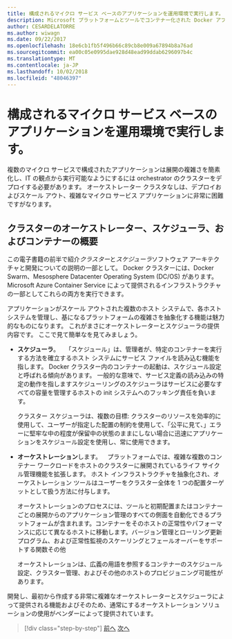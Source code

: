 ```yaml
---
title: 構成されるマイクロ サービス ベースのアプリケーションを運用環境で実行します。
description: Microsoft プラットフォームとツールでコンテナー化された Docker アプリケーションのライフサイクル
author: CESARDELATORRE
ms.author: wiwagn
ms.date: 09/22/2017
ms.openlocfilehash: 18e6cb1fb5f496b66c89cb8e009a67894b8a76ad
ms.sourcegitcommit: ea00c05e0995dae928d48ead99ddab6296097b4c
ms.translationtype: MT
ms.contentlocale: ja-JP
ms.lasthandoff: 10/02/2018
ms.locfileid: "48046397"
---
```

# <a name="run-composed-and-microservices-based-applications-in-production-environments"></a>構成されるマイクロ サービス ベースのアプリケーションを運用環境で実行します。

複数のマイクロ サービスで構成されたアプリケーションは展開の複雑さを簡素化し、IT の観点から実行可能なようにするには orchestrator のクラスターをデプロイする必要があります。 オーケストレーター クラスタなしは、デプロイおよびスケール アウト、複雑なマイクロ サービス アプリケーションに非常に困難ですがなります。

## <a name="introduction-to-orchestrators-schedulers-and-container-clusters"></a>クラスターのオーケストレーター、スケジューラ、およびコンテナーの概要

この電子書籍の前半で紹介*クラスター*と*スケジューラ*ソフトウェア アーキテクチャと開発についての説明の一部として。 Docker クラスターには、Docker Swarm、Mesosphere Datacenter Operating System (DC/OS) があります。 Microsoft Azure Container Service によって提供されるインフラストラクチャの一部としてこれらの両方を実行できます。

アプリケーションがスケール アウトされた複数のホスト システムで、各ホスト システムを管理し、基になるプラットフォームの複雑さを抽象化する機能は魅力的なものになります。 これがまさにオーケストレーターとスケジューラの提供内容です。 ここで見て簡単なを見てみましょう。

- **スケジューラ**。 「スケジュール」は、管理者が、特定のコンテナーを実行する方法を確立するホスト システムにサービス ファイルを読み込む機能を指します。 Docker クラスター内のコンテナーの起動は、スケジュール設定と呼ばれる傾向があります。 一般的な意味で、サービス定義の読み込みの特定の動作を指しますスケジューリングのスケジューラはサービスに必要なすべての容量を管理するホストの init システムへのフッキング責任を負います。

   クラスター スケジューラは、複数の目標: クラスターのリソースを効率的に使用して、ユーザーが指定した配置の制約を使用して、「公平に見て、」エラーに堅牢な中の程度が保留中の状態のままにしない場合に迅速にアプリケーションをスケジュール設定を使用し、常に使用できます。

- **オーケストレーション**します。 プラットフォームでは、複雑な複数のコンテナー ワークロードをホストのクラスターに展開されているライフ サイクル管理機能を拡張します。 ホスト インフラストラクチャを抽象化され、オーケストレーション ツールはユーザーをクラスター全体を 1 つの配置ターゲットとして扱う方法に付与します。

   オーケストレーションのプロセスには、ツールと初期配置またはコンテナーごとの展開からのアプリケーション管理のすべての側面を自動化できるプラットフォームが含まれます。コンテナーをそのホストの正常性やパフォーマンスに応じて異なるホストに移動します。バージョン管理とローリング更新プログラム、および正常性監視のスケーリングとフェールオーバーをサポートする関数その他

   オーケストレーションは、広義の用語を参照するコンテナーのスケジュール設定、クラスター管理、およびその他のホストのプロビジョニング可能性があります。

開発し、最初から作成する非常に複雑なオーケストレーターとスケジューラによって提供される機能およびそのため、通常にするオーケストレーション ソリューションの使用がベンダーによって提供されています。


>[!div class="step-by-step"]
[前へ](index.md)
[次へ](manage-production-docker-environments.md)

